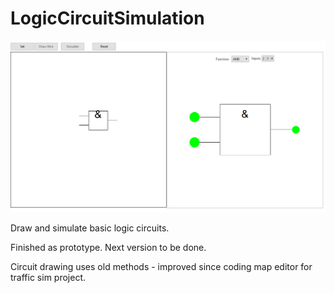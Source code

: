 # LogicCircuitSimulation

![alt tag](https://github.com/b-goodman/LogicCircuitSimulation/blob/master/logicMain.gif?raw=true)

 Draw and simulate basic logic circuits.

 Finished as prototype.  Next version to be done.

 Circuit drawing uses old methods - improved since coding map editor for traffic sim project.
